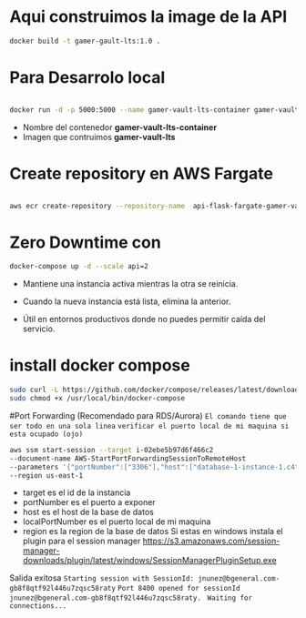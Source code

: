 
# Aqui construimos la image de la API 
```bash
docker build -t gamer-gault-lts:1.0 .
```
# Para Desarrolo local 
```bash

docker run -d -p 5000:5000 --name gamer-vault-lts-container gamer-vault-lts:1.0

```
* Nombre del contenedor **gamer-vault-lts-container**
* Imagen que contruimos **gamer-vault-lts**

# Create repository en AWS Fargate

```bash

aws ecr create-repository --repository-name  api-flask-fargate-gamer-vault 

```
#  Zero Downtime con
```bash 
docker-compose up -d --scale api=2
```

* Mantiene una instancia activa mientras la otra se reinicia.

* Cuando la nueva instancia está lista, elimina la anterior.

* Útil en entornos productivos donde no puedes permitir caída del servicio.

# install docker compose 
```bash
sudo curl -L https://github.com/docker/compose/releases/latest/download/docker-compose-$(uname -s)-$(uname -m) -o /usr/local/bin/docker-compose
sudo chmod +x /usr/local/bin/docker-compose

```
#Port Forwarding (Recomendado para RDS/Aurora)
``El comando tiene que ser todo en una sola linea``
``verificar el puerto local de mi maquina si esta ocupado (ojo)``
```bash
aws ssm start-session --target i-02ebe5b97d6f466c2 
--document-name AWS-StartPortForwardingSessionToRemoteHost 
--parameters '{"portNumber":["3306"],"host":["database-1-instance-1.c4t864a8kdls.us-east-1.rds.amazonaws.com"] ,"localPortNumber":["8400"]}' 
--region us-east-1
```
* target es el id de la instancia
* portNumber es el puerto a exponer
* host es el host de la base de datos
* localPortNumber es el puerto local de mi maquina
* region es la region de la base de datos
Si estas en windows instala el plugin para el session manager
https://s3.amazonaws.com/session-manager-downloads/plugin/latest/windows/SessionManagerPluginSetup.exe

Salida exitosa
`` Starting session with SessionId: jnunez@bgeneral.com-gb8f8qtf92l446u7zqsc58raty ``
``Port 8400 opened for sessionId jnunez@bgeneral.com-gb8f8qtf92l446u7zqsc58raty. ``
``Waiting for connections... ``